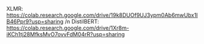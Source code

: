 XLMR: https://colab.research.google.com/drive/19k8DUOf9UJ3ypm0Ab6mwUbx1IB46Ppr9?usp=sharing /n
DistilBERT: https://colab.research.google.com/drive/1Xr8m-iKCh1tj28MfksMvO7ovvFdM04rR?usp=sharing
